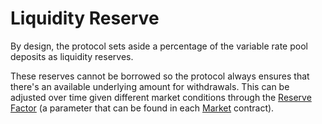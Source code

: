 # Liquidity Reserve

By design, the protocol sets aside a percentage of the variable rate pool deposits as liquidity reserves.

These reserves cannot be borrowed so the protocol always ensures that there's an available underlying amount for withdrawals. This can be adjusted over time given different market conditions through the [Reserve Factor](../parameters.md#a.-reserve-factor) (a parameter that can be found in each [Market](../protocol/market/) contract).
